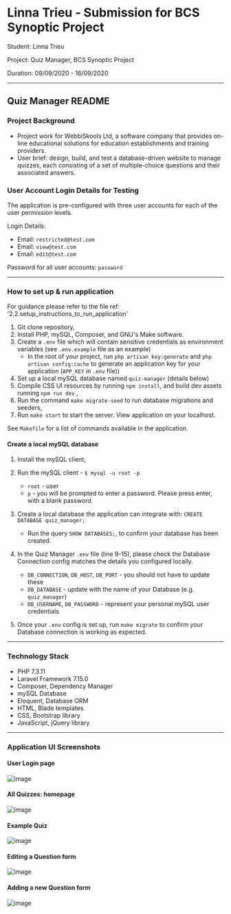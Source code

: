 # Linna Trieu - Submission for BCS Synoptic Project

Student: Linna Trieu

Project: Quiz Manager, BCS Synoptic Project

Duration: 09/09/2020 - 16/09/2020

-------
## Quiz Manager README  

### Project Background 

- Project work for WebbiSkools Ltd, a software company that provides on-line educational solutions for education establishments and training providers. 
- User brief: design, build, and test a database-driven website to manage quizzes, each consisting of a set of multiple-choice questions and their associated answers. 

 
###  User Account Login Details for Testing

The application is pre-configured with three user accounts for each of the user permission levels. 

Login Details: 
- Email: `restricted@test.com`
- Email: `view@test.com`
- Email: `edit@test.com`

Password for all user accounts: `password` 

-------------------------------------

### How to set up & run application

 For guidance please refer to the file ref: '2.2.setup_instructions_to_run_application' 
 
1. Git clone repository,
2. Install PHP, mySQL, Composer, and GNU's Make software.  
3. Create a `.env` file which will contain sensitive credentials as environment variables (see `.env.example` file as an example) 
    - In the root of your project, run `php artisan key:generate` and `php artisan config:cache` to generate an application key for your application (`APP_KEY` in `.env` file))
4. Set up a local  mySQL database named `quiz-manager` (details below) 
5. Compile CSS UI resources by running `npm install`, and build dev assets running `npm run dev` ,
6. Run the command `make migrate-seed` to run database migrations and seeders,
7. Run `make start` to start the server. View application on your localhost.

See `Makefile` for a list of commands available in the application. 


#### Create a local mySQL database

1. Install the  mySQL client,

2. Run the mySQL client - `$ mysql -u root -p`
    - `root` - user
    - `p` - you will be prompted to enter a password. Please press enter, with a blank password.

3. Create a local database the application can integrate with: `CREATE DATABASE quiz_manager;` 
    - Run the query `SHOW DATABASES;`, to confirm your database has been created.

4. In the Quiz Manager `.env` file (line 9-15), please check the Database Connection  config matches the details you configured locally. 
    - `DB_CONNECTION`, `DB_HOST`, `DB_PORT` - you should not have to update these
    - `DB_DATABASE` - update with the name of your Database (e.g. `quiz_manager`)
    - `DB_USERNAME`, `DB_PASSWORD` - represent your personal mySQL user credentials 

5. Once your `.env` config is set up, run `make migrate` to confirm your Database connection is working as expected.

-------------------------------------

### Technology Stack

- PHP 7.3.11
- Laravel Framework 7.15.0
- Composer, Dependency Manager
- mySQL Database 
- Eloquent, Database ORM
- HTML, Blade templates
- CSS, Bootstrap library
- JavaScript, jQuery library

-------------------------------------

### Application UI Screenshots 

#### User Login page

![image](https://user-images.githubusercontent.com/36490540/103800035-c8fd3380-5043-11eb-8341-ec1db5fb8733.png)


#### All Quizzes: homepage

![image](https://user-images.githubusercontent.com/36490540/103797102-ef20d480-503f-11eb-96ff-56640202f69d.png)

#### Example Quiz

![image](https://user-images.githubusercontent.com/36490540/103797241-1ecfdc80-5040-11eb-9892-065cfccea6f6.png)


#### Editing a Question form

![image](https://user-images.githubusercontent.com/36490540/103797283-2d1df880-5040-11eb-934e-ee14379c596b.png)

#### Adding a new Question form

![image](https://user-images.githubusercontent.com/36490540/103797385-52126b80-5040-11eb-9a6b-e28c2d9d2e95.png)

